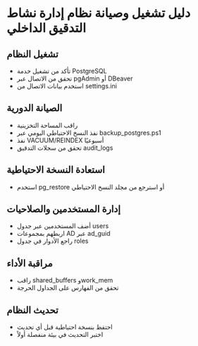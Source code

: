 # دليل تشغيل وصيانة نظام إدارة نشاط التدقيق الداخلي

## تشغيل النظام
- تأكد من تشغيل خدمة PostgreSQL
- تحقق من الاتصال عبر pgAdmin أو DBeaver
- استخدم بيانات الاتصال من settings.ini

## الصيانة الدورية
- راقب المساحة التخزينية
- نفذ النسخ الاحتياطي اليومي عبر backup_postgres.ps1
- نفذ VACUUM/REINDEX أسبوعيًا
- تحقق من سجلات التدقيق audit_logs

## استعادة النسخة الاحتياطية
- استخدم pg_restore أو استرجع من مجلد النسخ الاحتياطي

## إدارة المستخدمين والصلاحيات
- أضف المستخدمين عبر جدول users
- اربطهم بمجموعات AD عبر ad_guid
- راجع الأدوار في جدول roles

## مراقبة الأداء
- راقب shared_buffers وwork_mem
- تحقق من الفهارس على الجداول الحرجة

## تحديث النظام
- احتفظ بنسخة احتياطية قبل أي تحديث
- اختبر التحديث في بيئة منفصلة أولاً
